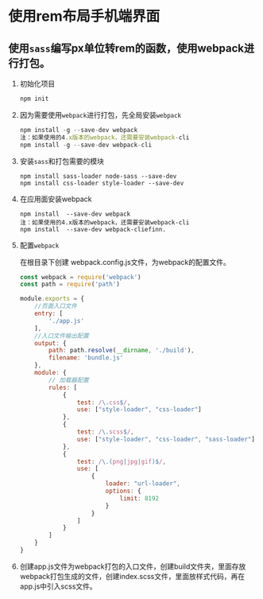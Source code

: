 # 使用rem布局手机端界面

## 使用`sass`编写px单位转rem的函数，使用webpack进行打包。

1. 初始化项目

   ```JavaScript
   npm init
   ```

2. 因为需要使用`webpack`进行打包，先全局安装`webpack`

   ```javascript
   npm install -g --save-dev webpack
   注：如果使用的4.x版本的webpack，还需要安装webpack-cli
   npm install -g --save-dev webpack-cli
   ```

3. 安装`sass`和打包需要的模块

   ```
   npm install sass-loader node-sass --save-dev
   npm install css-loader style-loader --save-dev 
   ```

4. 在应用面安装webpack

   ```
   npm install  --save-dev webpack
   注：如果使用的4.x版本的webpack，还需要安装webpack-cli
   npm install  --save-dev webpack-cliefinn.
   ```

5. 配置`webpack`

   在根目录下创建 webpack.config.js文件，为webpack的配置文件。

   ```JavaScript
   const webpack = require('webpack')
   const path = require('path')
   
   module.exports = {
       //页面入口文件
       entry: [
           './app.js'
       ],
       //入口文件输出配置
       output: {
           path: path.resolve(__dirname, './build'),
           filename: 'bundle.js'
       },
       module: {
           // 加载器配置
           rules: [
               {
                   test: /\.css$/,
                   use: ["style-loader", "css-loader"]
               },
               {
                   test: /\.scss$/,
                   use: ["style-loader", "css-loader", "sass-loader"]
               },
               {
                   test: /\.(png|jpg|gif)$/,
                   use: [
                       {
                           loader: "url-loader",
                           options: {
                               limit: 8192
                           }
                       }
                   ]
               }
           ]
       }
   }
   ```

6. 创建app.js文件为webpack打包的入口文件，创建build文件夹，里面存放webpack打包生成的文件，创建index.scss文件，里面放样式代码，再在app.js中引入scss文件。
